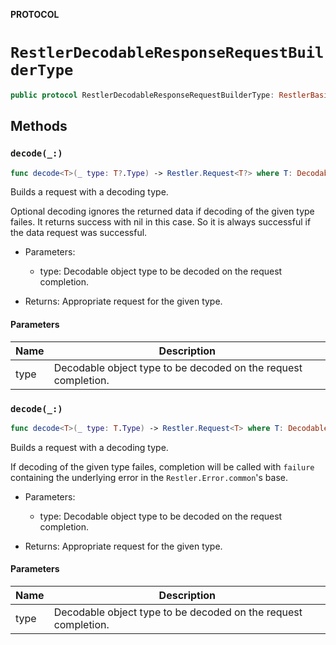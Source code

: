 **PROTOCOL**

# `RestlerDecodableResponseRequestBuilderType`

```swift
public protocol RestlerDecodableResponseRequestBuilderType: RestlerBasicRequestBuilderType
```

## Methods
### `decode(_:)`

```swift
func decode<T>(_ type: T?.Type) -> Restler.Request<T?> where T: Decodable
```

Builds a request with a decoding type.

Optional decoding ignores the returned data if decoding of the given type failes.
It returns success with nil in this case. So it is always successful if the data request was successful.

- Parameters:
  - type: Decodable object type to be decoded on the request completion.

- Returns: Appropriate request for the given type.

#### Parameters

| Name | Description |
| ---- | ----------- |
| type | Decodable object type to be decoded on the request completion. |

### `decode(_:)`

```swift
func decode<T>(_ type: T.Type) -> Restler.Request<T> where T: Decodable
```

Builds a request with a decoding type.

If decoding of the given type failes, completion will be called with `failure` containing the underlying error in the `Restler.Error.common`'s base.

- Parameters:
  - type: Decodable object type to be decoded on the request completion.

- Returns: Appropriate request for the given type.

#### Parameters

| Name | Description |
| ---- | ----------- |
| type | Decodable object type to be decoded on the request completion. |
